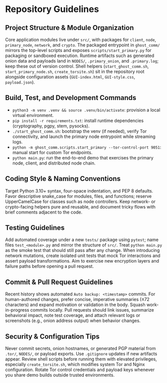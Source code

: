 # Repository Guidelines

## Project Structure & Module Organization
Core application modules live under `src/`, with packages for `client`, `node`, `primary_node`, `network`, and `crypto`. The packaged entrypoint in `ghost_comm/` mirrors the top-level scripts and exposes `scripts/start_primary.py` for packaging or sandboxed execution. Runtime artifacts such as generated onion data and payloads land in `NODES/`, `.primary_onion`, and `.primary.log`; keep these out of version control. Shell helpers (`start_ghost_comm.sh`, `start_primary_node.sh`, `create_torsite.sh`) sit in the repository root alongside configuration assets (`GUI-index.html`, `GUI-style.css`, `payload.json`).

## Build, Test, and Development Commands
- `python3 -m venv .venv && source .venv/bin/activate`: provision a local virtual environment.
- `pip install -r requirements.txt`: install runtime dependencies (cryptography, pgpy, stem, pysocks).
- `./start_ghost_comm.sh`: bootstrap the venv (if needed), verify Tor connectivity, and launch the primary node entrypoint while streaming logs.
- `python -m ghost_comm.scripts.start_primary --tor-control-port 9051`: manual start for custom Tor endpoints.
- `python main.py`: run the end-to-end demo that exercises the primary node, client, and distributed node chain.

## Coding Style & Naming Conventions
Target Python 3.10+ syntax, four-space indentation, and PEP 8 defaults. Favor descriptive snake_case for modules, files, and functions; reserve UpperCamelCase for classes such as node controllers. Keep network- or crypto-facing helpers pure and reusable, and document tricky flows with brief comments adjacent to the code.

## Testing Guidelines
Add automated coverage under a new `tests/` package using `pytest`; name files `test_<module>.py` and mirror the structure of `src/`. Treat `python main.py` as the smoke test that should still pass after any change. When introducing network mutations, create isolated unit tests that mock Tor interactions and assert payload transformations. Aim to exercise new encryption layers and failure paths before opening a pull request.

## Commit & Pull Request Guidelines
Recent history shows automated `Auto backup: <timestamp>` commits. For human-authored changes, prefer concise, imperative summaries (≤72 characters) and expand motivation or validation in the body. Squash work-in-progress commits locally. Pull requests should link issues, summarize behavioral impact, note test coverage, and attach relevant logs or screenshots (e.g., onion address output) when behavior changes.

## Security & Configuration Tips
Never commit secrets, onion hostnames, or generated PGP material from `.tor/`, `NODES/`, or payload exports. Use `.gitignore` updates if new artifacts appear. Review shell scripts before running them with elevated privileges, especially `create_torsite.sh`, which modifies system Tor and Nginx configuration. Rotate Tor control credentials and payload keys whenever you share demo builds outside trusted environments.
